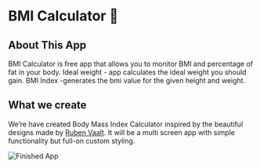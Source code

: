 # BMI Calculator 💪

##  About This App
BMI Calculator is free app that allows you to monitor BMI and percentage of fat in your body.
Ideal weight - app calculates the ideal weight you should gain.
BMI Index -generates the bmi value for the given height and weight.


## What we create

We’re have created  Body Mass Index Calculator inspired by the beautiful designs made by [Ruben Vaalt](https://dribbble.com/shots/4585382-Simple-BMI-Calculator). It will be a multi screen app with simple functionality but full-on custom styling. 

![Finished App](https://github.com/londonappbrewery/Images/blob/master/bmi-calc-demo.gif)
